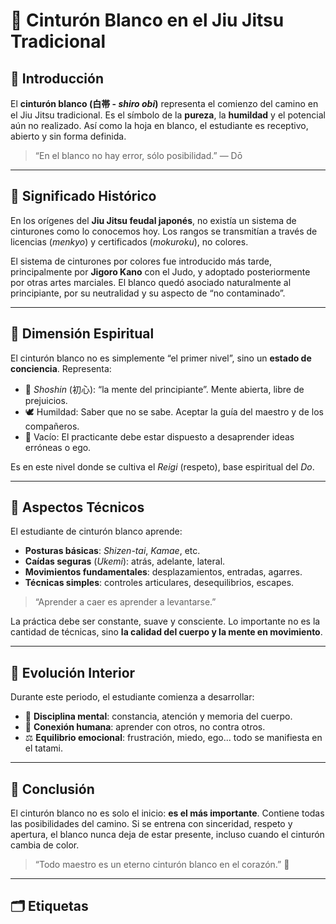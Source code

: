 
# 🥋 Cinturón Blanco en el Jiu Jitsu Tradicional

## 🎌 Introducción

El **cinturón blanco (白帯 - *shiro obi*)** representa el comienzo del camino en el Jiu Jitsu tradicional. Es el símbolo de la **pureza**, la **humildad** y el potencial aún no realizado. Así como la hoja en blanco, el estudiante es receptivo, abierto y sin forma definida.

> “En el blanco no hay error, sólo posibilidad.” — Dō

---

## 📜 Significado Histórico

En los orígenes del **Jiu Jitsu feudal japonés**, no existía un sistema de cinturones como lo conocemos hoy. Los rangos se transmitían a través de licencias (*menkyo*) y certificados (*mokuroku*), no colores.

El sistema de cinturones por colores fue introducido más tarde, principalmente por **Jigoro Kano** con el Judo, y adoptado posteriormente por otras artes marciales. El blanco quedó asociado naturalmente al principiante, por su neutralidad y su aspecto de “no contaminado”.

---

## 🧘 Dimensión Espiritual

El cinturón blanco no es simplemente “el primer nivel”, sino un **estado de conciencia**. Representa:

- 🌿 *Shoshin* (初心): “la mente del principiante”. Mente abierta, libre de prejuicios.
- 🕊️ Humildad: Saber que no se sabe. Aceptar la guía del maestro y de los compañeros.
- 🔁 Vacío: El practicante debe estar dispuesto a desaprender ideas erróneas o ego.

Es en este nivel donde se cultiva el *Reigi* (respeto), base espiritual del *Do*.

---

## 🥋 Aspectos Técnicos

El estudiante de cinturón blanco aprende:

- **Posturas básicas**: *Shizen-tai*, *Kamae*, etc.
- **Caídas seguras** (*Ukemi*): atrás, adelante, lateral.
- **Movimientos fundamentales**: desplazamientos, entradas, agarres.
- **Técnicas simples**: controles articulares, desequilibrios, escapes.

> “Aprender a caer es aprender a levantarse.”

La práctica debe ser constante, suave y consciente. Lo importante no es la cantidad de técnicas, sino **la calidad del cuerpo y la mente en movimiento**.

---

## 🌱 Evolución Interior

Durante este periodo, el estudiante comienza a desarrollar:

- 🧠 **Disciplina mental**: constancia, atención y memoria del cuerpo.
- 🤝 **Conexión humana**: aprender con otros, no contra otros.
- ⚖️ **Equilibrio emocional**: frustración, miedo, ego... todo se manifiesta en el tatami.

---

## 🏁 Conclusión

El cinturón blanco no es solo el inicio: **es el más importante**. Contiene todas las posibilidades del camino. Si se entrena con sinceridad, respeto y apertura, el blanco nunca deja de estar presente, incluso cuando el cinturón cambia de color.

> “Todo maestro es un eterno cinturón blanco en el corazón.” 🥋

---

## 🗂️ Etiquetas

